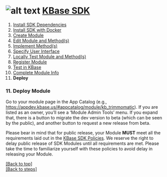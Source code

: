 # <A NAME="top"></a>![alt text](https://avatars2.githubusercontent.com/u/1263946?v=3&s=84 "KBase") [KBase SDK](../README.md)

1. [Install SDK Dependencies](kb_sdk_dependencies.md)
2. [Install SDK with Docker](kb_sdk_dockerized_install.md)
3. [Create Module](kb_sdk_create_module.md)
4. [Edit Module and Method(s)](kb_sdk_edit_module.md)
5. [Implement Method(s)](kb_sdk_impl_methods.md)
6. [Specify User Interface](kb_sdk_make_ui.md)
7. [Locally Test Module and Method(s)](kb_sdk_local_test_module.md)
8. [Register Module](kb_sdk_register_module.md)
9. [Test in KBase](kb_sdk_test_in_kbase.md)
10. [Complete Module Info](kb_sdk_complete_module_info.md)
11. **Deploy**
 

### 11. Deploy Module

Go to your module page in the App Catalog (e.g., https://appdev.kbase.us/#appcatalog/module/kb_trimmomatic). If you are listed as an owner, you’ll see a ‘Module Admin Tools’ menu. If you expand that, there is a button to migrate the dev version to beta (which can be seen by the public), and another button to request a new release from beta.

Please bear in mind that for public release, your Module **MUST** meet all the requirements laid out in the [KBase SDK Policies](https://github.com/kbase/project_guides/blob/master/SDK_Guidelines.md). We reserve the right to delay public release of SDK Modules until all requirements are met. Please take the time to familiarize yourself with these policies to avoid delay in releasing your Module.


[\[Back to top\]](#top)<br>
[\[Back to steps\]](../README.md#steps)
